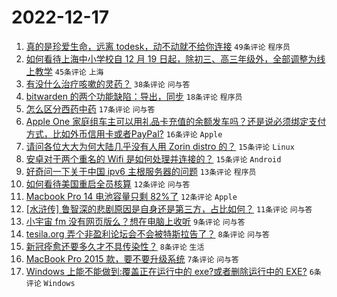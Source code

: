# 2022-12-17

1. [真的是珍爱生命，远离 todesk，动不动就不给你连接](https://www.v2ex.com/t/903102) `49条评论` `程序员`
1. [如何看待上海中小学校自 12 月 19 日起，除初三、高三年级外，全部调整为线上教学](https://www.v2ex.com/t/903116) `45条评论` `上海`
1. [有没什么治疗咳嗽的灵药？](https://www.v2ex.com/t/903094) `38条评论` `问与答`
1. [bitwarden 的两个功能缺陷：导出，同步](https://www.v2ex.com/t/903105) `18条评论` `程序员`
1. [怎么区分西药中药](https://www.v2ex.com/t/903098) `17条评论` `问与答`
1. [Apple One 家庭组车主可以用礼品卡充值的余额发车吗？还是说必须绑定支付方式，比如外币信用卡或者PayPal?](https://www.v2ex.com/t/903122) `16条评论` `Apple`
1. [请问各位大大为何大陆几乎没有人用 Zorin distro 的？](https://www.v2ex.com/t/903099) `15条评论` `Linux`
1. [安卓对于两个重名的 Wifi 是如何处理并连接的？](https://www.v2ex.com/t/903082) `15条评论` `Android`
1. [好奇问一下关于中国 ipv6 主根服务器的问题](https://www.v2ex.com/t/903132) `13条评论` `程序员`
1. [如何看待美国重启全员核算](https://www.v2ex.com/t/903135) `12条评论` `问与答`
1. [Macbook Pro 14 电池容量只剩 82%了](https://www.v2ex.com/t/903090) `12条评论` `Apple`
1. [[水浒传] 鲁智深的悲剧原因是自身还是第三方，占比如何？](https://www.v2ex.com/t/903134) `11条评论` `问与答`
1. [小宇宙 fm 没有网页版么？想在电脑上收听](https://www.v2ex.com/t/903101) `9条评论` `问与答`
1. [tesila.org 弄个非盈利论坛会不会被特斯拉告了？](https://www.v2ex.com/t/903096) `8条评论` `问与答`
1. [新冠痊愈还要多久才不具传染性？](https://www.v2ex.com/t/903095) `8条评论` `生活`
1. [MacBook Pro 2015 款，要不要升级系统](https://www.v2ex.com/t/903137) `7条评论` `问与答`
1. [Windows 上能不能做到:覆盖正在运行中的 exe?或者删除运行中的 EXE?](https://www.v2ex.com/t/903087) `6条评论` `Windows`
